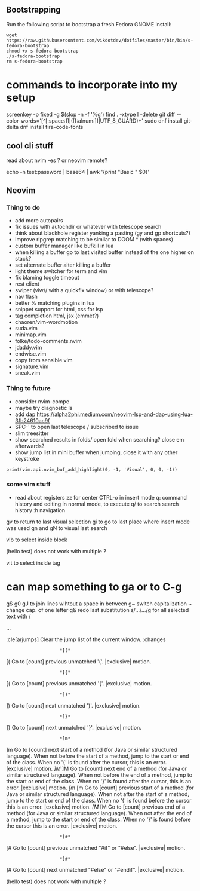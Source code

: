 ## Bootstrapping

Run the following script to bootstrap a fresh Fedora GNOME install:
```shell
wget https://raw.githubusercontent.com/vikdotdev/dotfiles/master/bin/bin/s-fedora-bootstrap
chmod +x s-fedora-bootstrap
./s-fedora-bootstrap
rm s-fedora-bootstrap
```
# commands to incorporate into my setup
screenkey -p fixed -g $(slop -n -f '%g')
find . -xtype l -delete
git diff --color-words='[^[:space:]]|([[:alnum:]]|UTF_8_GUARD)+'
sudo dnf install git-delta
dnf install fira-code-fonts

## cool cli stuff
read about nvim -es ? or neovim remote?

echo -n test:password | base64 | awk '{print "Basic " $0}'

## Neovim
### Thing to do
- add more autopairs
- fix issues with autochdir or whatever with telescope search
- think about blackhole register yanking a pasting (gy and gp shortcuts?)
  <!-- vnoremap gp "_c<C-r><C-o>+<Esc> -->
- improve ripgrep matching to be similar to DOOM * (with spaces)
- custom buffer manager like bufkill in lua
- when killing a buffer go to last visited buffer instead of the one higher on stack?
- set alternate buffer alter killing a buffer
- light theme switcher for term and vim
- fix blaming toggle timeout
- rest client
- swiper (viw// with a quickfix window) or with telescope?
- nav flash
- better % matching plugins in lua
- snippet support for html, css for lsp
- tag completion html, jsx (emmet?)
- chaoren/vim-wordmotion
- suda.vim
- minimap.vim
- folke/todo-comments.nvim
- jdaddy.vim
- endwise.vim
- copy from sensible.vim
- signature.vim
- sneak.vim
### Thing to future
- consider nvim-compe
- maybe try diagnostic ls
- add dap https://alpha2phi.medium.com/neovim-lsp-and-dap-using-lua-3fb24610ac9f
- SPC-' to open last telescope / subscribed to issue
- slim treesitter
- show searched results in folds/ open fold when searching? close em afterwards?
- show jump list in mini buffer when jumping, close it with any other keystroke

```
print(vim.api.nvim_buf_add_highlight(0, -1, 'Visual', 0, 0, -1))
```

### some vim stuff
- read about registers
zz for center
CTRL-o in insert mode
q: command history and editing in normal mode, <cr> to execute
q/ to search search history
:h navigation

gv to return to last visual selection
gi to go to last place where insert mode was used
gn and gN to visual last search

vib to select inside block

(hello test)
does not work with multiple ?

vit to select inside tag

can map something to ga
or to C-g
==
g$
g0
gJ to join lines wihtout a space in between
g~<motion> switch capitalization
~ change cap. of one letter
g& redo last substitution s/.../.../g for all selected text with /

<a>...</a>

:cle[arjumps]		Clear the jump list of the current window.
:changes

						*[(*
[(			Go to [count] previous unmatched '('.
			|exclusive| motion.

						*[{*
[{			Go to [count] previous unmatched '{'.
			|exclusive| motion.

						*])*
])			Go to [count] next unmatched ')'.
			|exclusive| motion.

						*]}*
]}			Go to [count] next unmatched '}'.
			|exclusive| motion.


						*]m*
]m			Go to [count] next start of a method (for Java or
			similar structured language).  When not before the
			start of a method, jump to the start or end of the
			class.  When no '{' is found after the cursor, this is
			an error.  |exclusive| motion.
						*]M*
]M			Go to [count] next end of a method (for Java or
			similar structured language).  When not before the end
			of a method, jump to the start or end of the class.
			When no '}' is found after the cursor, this is an
			error. |exclusive| motion.
						*[m*
[m			Go to [count] previous start of a method (for Java or
			similar structured language).  When not after the
			start of a method, jump to the start or end of the
			class.  When no '{' is found before the cursor this is
			an error. |exclusive| motion.
						*[M*
[M			Go to [count] previous end of a method (for Java or
			similar structured language).  When not after the
			end of a method, jump to the start or end of the
			class.  When no '}' is found before the cursor this is
			an error. |exclusive| motion.

						*[#*
[#			Go to [count] previous unmatched "#if" or "#else".
			|exclusive| motion.

						*]#*
]#			Go to [count] next unmatched "#else" or "#endif".
			|exclusive| motion.




(hello test)
does not work with multiple ?
